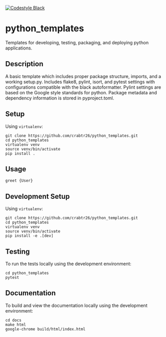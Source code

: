 <!-- [![Build and Test](https://github.com/snowflakedb/snowflake-connector-python/actions/workflows/build_test.yml/badge.svg)](https://github.com/snowflakedb/snowflake-connector-python/actions/workflows/build_test.yml)
[![codecov](https://codecov.io/gh/snowflakedb/snowflake-connector-python/branch/main/graph/badge.svg?token=MVKSNtnLr0)](https://codecov.io/gh/snowflakedb/snowflake-connector-python)
[![PyPi](https://img.shields.io/pypi/v/snowflake-connector-python.svg)](https://pypi.python.org/pypi/snowflake-connector-python/)
[![License Apache-2.0](https://img.shields.io/:license-Apache%202-brightgreen.svg)](http://www.apache.org/licenses/LICENSE-2.0.txt) -->
[![Codestyle Black](https://img.shields.io/badge/code%20style-black-000000.svg)](https://github.com/psf/black)

# python_templates
Templates for developing, testing, packaging, and deploying python applications.

## Description
A basic template which includes proper package structure, imports, and a working setup.py.
Includes flake8, pylint, isort, and pytest settings with configurations compatible with
the black autoformatter. Pylint settings are based on the Google style standards for python.
Package metadata and dependency information is stored in pyproject.toml.

## Setup
Using `virtualenv`:
```
git clone https://github.com/crabtr26/python_templates.git
cd python_templates
virtualenv venv
source venv/bin/activate
pip install .
```

## Usage
```
greet {User}
```

## Development Setup
Using `virtualenv`:
```
git clone https://github.com/crabtr26/python_templates.git
cd python_templates
virtualenv venv
source venv/bin/activate
pip install -e .[dev]
```

## Testing
To run the tests locally using the development environment:
```
cd python_templates
pytest
```

## Documentation
To build and view the documentation locally using the development environment:
```
cd docs
make html
google-chrome build/html/index.html
```
